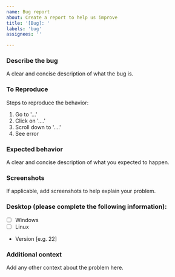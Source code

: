 ```yaml
---
name: Bug report
about: Create a report to help us improve
title: '[Bug]: '
labels: 'bug'
assignees: ''

---
```


### Describe the bug

A clear and concise description of what the bug is.

### To Reproduce

Steps to reproduce the behavior:
1. Go to '...'
2. Click on '....'
3. Scroll down to '....'
4. See error

### Expected behavior

A clear and concise description of what you expected to happen.

### Screenshots

If applicable, add screenshots to help explain your problem.

### Desktop (please complete the following information):

 - [ ] Windows
 - [ ] Linux
 - Version [e.g. 22]

### Additional context

Add any other context about the problem here.

